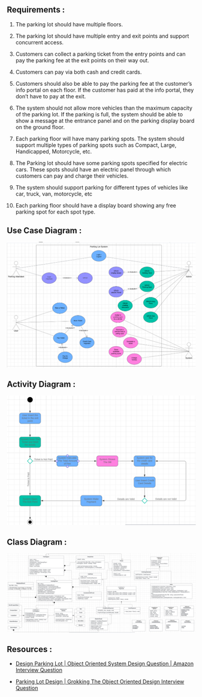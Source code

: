 ## Requirements :

1. The parking lot should have multiple floors.

2. The parking lot should have multiple entry and exit points and support concurrent access.

3. Customers can collect a parking ticket from the entry points and can pay the parking fee at the exit points on their way out.

4. Customers can pay via both cash and credit cards.

5. Customers should also be able to pay the parking fee at the customer’s info portal on each floor. If the customer has paid at the info portal, they don’t have to pay at the exit.

6. The system should not allow more vehicles than the maximum capacity of the parking lot. If the parking is full, the system should be able to show a message at the entrance panel and on the parking display board on the ground floor.

7. Each parking floor will have many parking spots. The system should support multiple types of parking spots such as Compact, Large, Handicapped, Motorcycle, etc.

8. The Parking lot should have some parking spots specified for electric cars. These spots should have an electric panel through which customers can pay and charge their vehicles.

9. The system should support parking for different types of vehicles like car, truck, van, motorcycle, etc

10. Each parking floor should have a display board showing any free parking spot for each spot type.


## Use Case Diagram :

![Parking Lot Use Case Diagram](Images/ParkingLotUseCaseDiagram.png)

## Activity Diagram :

![Parking Lot Activity Diagram](Images/ParkingLotActivityDiagram.png)

## Class Diagram :

![Parking Lot Class Diagram](Images/ParkingLotClassDiagram.png)

## Resources :

* [Design Parking Lot | Object Oriented System Design Question | Amazon Interview Question](https://www.youtube.com/watch?v=nwioCA5nrYc)

* [Parking Lot Design | Grokking The Object Oriented Design Interview Question](https://www.youtube.com/watch?v=tVRyb4HaHgw&t=710s)
